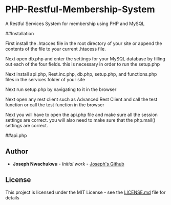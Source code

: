 # PHP-Restful-Membership-System

A Restful Services System for membership using PHP and MySQL


##Installation

First install the .htacces file in the root directory of your site or append the contents of the file to your current .htacess file.

Next open db.php and enter the settings for your MySQL database by filling out each of the four fields. this is necessary in order to run the setup.php

Next install api.php, Rest.inc.php, db.php, setup.php, and functions.php files in the services folder of your site

Next run setup.php by navigating to it in the browser

Next open any rest client such as Advanced Rest Client and call the test function or call the test function in the browser

Next you will have to open the api.php file and make sure all the session settings are correct. you will also need to make sure that the php.mail() settings are correct.

##api.php


## Author

* **Joseph Nwachukwu** - *Initial work* - [Joseph's Github](https://github.com/josephnwachukwu)

## License

This project is licensed under the MIT License - see the [LICENSE.md](LICENSE.md) file for details
